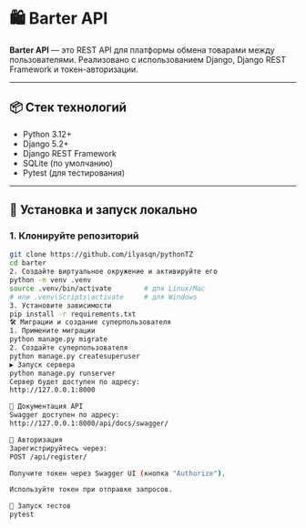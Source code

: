# 🛍️ Barter API

**Barter API** — это REST API для платформы обмена товарами между пользователями. Реализовано с использованием Django, Django REST Framework и токен-авторизации.

---

## 📦 Стек технологий

- Python 3.12+
- Django 5.2+
- Django REST Framework
- SQLite (по умолчанию)
- Pytest (для тестирования)

---

## 🚀 Установка и запуск локально

### 1. Клонируйте репозиторий

```bash
git clone https://github.com/ilyasqn/pythonTZ
cd barter
2. Создайте виртуальное окружение и активируйте его
python -m venv .venv
source .venv/bin/activate        # для Linux/Mac
# или .venv\Scripts\activate     # для Windows
3. Установите зависимости
pip install -r requirements.txt
🛠️ Миграции и создание суперпользователя
1. Примените миграции
python manage.py migrate
2. Создайте суперпользователя
python manage.py createsuperuser
▶️ Запуск сервера
python manage.py runserver
Сервер будет доступен по адресу:
http://127.0.0.1:8000

📑 Документация API
Swagger доступен по адресу:
http://127.0.0.1:8000/api/docs/swagger/

🔐 Авторизация
Зарегистрируйтесь через:
POST /api/register/

Получите токен через Swagger UI (кнопка "Authorize").

Используйте токен при отправке запросов.

🧪 Запуск тестов
pytest
